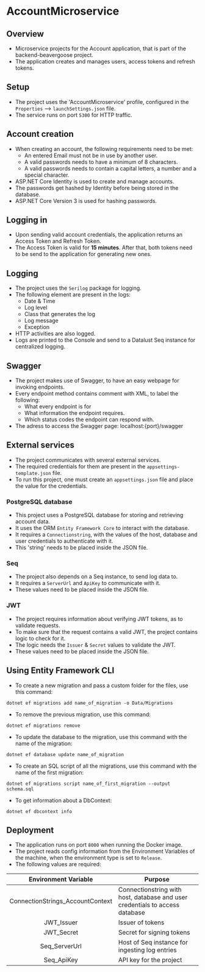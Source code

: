 # AccountMicroservice

## Overview
* Microservice projects for the Account application, that is part of the backend-beavergoose project.
* The application creates and manages users, access tokens and refresh tokens.

## Setup
* The project uses the 'AccountMicroservice' profile, configured in the `Properties` --> `launchSettings.json` file.
* The service runs on port `5300` for HTTP traffic.

## Account creation
* When creating an account, the following requirements need to be met:
  - An entered Email must not be in use by another user.
  - A valid passwords needs to have a minimum of 8 characters.
  - A valid passwords needs to contain a capital letters, a number and a special character.
* ASP.NET Core Identity is used to create and manage accounts.
* The passwords get hashed by Identity before being stored in the database.
* ASP.NET Core Version 3 is used for hashing passwords.

## Logging in
* Upon sending valid account credentials, the application returns an Access Token and Refresh Token.
* The Access Token is valid for **15 minutes**. After that, both tokens need to be send to the application for generating new ones.

## Logging
* The project uses the `Serilog` package for logging.
* The following element are present in the logs:
  - Date & Time
  - Log level
  - Class that generates the log
  - Log message
  - Exception
* HTTP activities are also logged.
* Logs are printed to the Console and send to a Datalust Seq instance for centralized logging.

## Swagger
* The project makes use of Swagger, to have an easy webpage for invoking endpoints.
* Every endpoint method contains comment with XML, to label the following:
  - What every endpoint is for
  - What information the endpoint requires.
  - Which status codes the endpoint can respond with.
* The adress to access the Swagger page: localhost:{port}/swagger

## External services
* The project communicates with several external services.
* The required credentials for them are present in the `appsettings-template.json` file.
* To run this project, one must create an `appsettings.json` file and place the value for the credentials.

### PostgreSQL database
* This project uses a PostgreSQL database for storing and retrieving account data.
* It uses the ORM `Entity Framework Core` to interact with the database.
* It requires a `Connectionstring`, with the values of the host, database and user credentials to authenticate with it.
* This 'string' needs to be placed inside the JSON file.

### Seq
* The project also depends on a Seq instance, to send log data to.
* It requires a `ServerUrl` and `ApiKey` to communicate with it.
* These values need to be placed inside the JSON file.

### JWT
* The project requires information about verifying JWT tokens, as to validate requests.
* To make sure that the request contains a valid JWT, the project contains logic to check for it.
* The logic needs the `Issuer` & `Secret` values to validate the JWT.
* These values need to be placed inside the JSON file.

## Using Entity Framework CLI
* To create a new migration and pass a custom folder for the files, use this command:
```
dotnet ef migrations add name_of_migration -o Data/Migrations
```

* To remove the previous migration, use this command:
```
dotnet ef migrations remove
```

* To update the database to the migration, use this command with the name of the migration:
```
dotnet ef database update name_of_migration
```

* To create an SQL script of all the migrations, use this command with the name of the first migration:
```
dotnet ef migrations script name_of_first_migration --output schema.sql
```

* To get information about a DbContext:
```
dotnet ef dbcontext info
```

## Deployment
* The application runs on port `8000` when running the Docker image.
* The project reads config information from the Environment Variables of the machine, when the environment type is set to `Release`.
* The following values are required:

| Environment Variable             | Purpose                                                                      |
|:--------------------------------:|------------------------------------------------------------------------------|
| ConnectionStrings_AccountContext | Connectionstring with host, database and user credentials to access database |
| JWT_Issuer                       | Issuer of tokens                                                             |
| JWT_Secret                       | Secret for signing tokens                                                    |
| Seq_ServerUrl                    | Host of Seq instance for ingesting log entries                               |
| Seq_ApiKey                       | API key for the project                                                      |